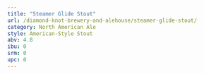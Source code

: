 ```yaml
---
title: "Steamer Glide Stout"
url: /diamond-knot-brewery-and-alehouse/steamer-glide-stout/
category: North American Ale
style: American-Style Stout
abv: 4.8
ibu: 0
srm: 0
upc: 0
---
```


